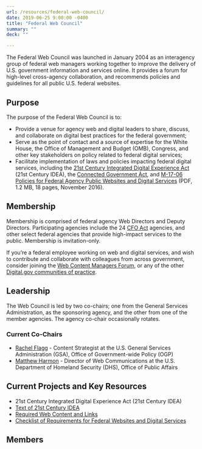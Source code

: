 ```yaml
---
url: /resources/federal-web-council/
date: 2019-06-25 9:00:00 -0400
title: "Federal Web Council"
summary: ""
deck: ""

---
```


The Federal Web Council was launched in January 2004 as an interagency group of federal web managers working together to improve the delivery of U.S. government information and services online. It provides a forum for high-level cross-agency collaboration, and recommends policies and guidelines for all public U.S. federal websites.

## Purpose

The purpose of the Federal Web Council is to:

- Provide a venue for agency web and digital leaders to share, discuss, and collaborate on digital best practices for the federal government;
- Serve as the point of contact and a source of expertise for the White House, the Office of Management and Budget (OMB), Congress, and other key stakeholders on policy related to federal digital services;
- Facilitate implementation of laws and policies impacting federal digital services, including the [21st Century Integrated Digital Experience Act](https://www.congress.gov/bill/115th-congress/house-bill/5759/text) (21st Century IDEA), the [Connected Government Act](https://www.congress.gov/bill/115th-congress/house-bill/2331), and [M-17-06 Policies for Federal Agency Public Websites and Digital Services](https://www.whitehouse.gov/sites/whitehouse.gov/files/omb/memoranda/2017/m-17-06.pdf) (PDF, 1.2 MB, 18 pages, November 2016).

## Membership

Membership is comprised of federal agency Web Directors and Deputy Directors. Participating agencies include the 24 [CFO Act](https://en.wikipedia.org/wiki/Chief_Financial_Officers_Act) agencies, and other select federal agencies that provide high-impact services to the public. Membership is invitation-only.

If you’re a federal employee working on web and digital services, and wish to contribute and collaborate with colleagues from across government, consider joining the [Web Content Managers Forum](https://digital.gov/communities/web-content-managers/), or any of the other [Digital.gov communities of practice](https://digital.gov/communities/).

## Leadership

The Web Council is led by two co-chairs; one from the General Services Administration, as the sponsoring agency, and the other from one of the member agencies. The agency co-chair occasionally rotates.

### Current Co-Chairs

- [Rachel Flagg](mailto:rachel.flagg@gsa.gov) - Content Strategist at the U.S. General Services Administration (GSA), Office of Government-wide Policy (OGP)
- [Matthew Harmon](mailto:matthew.harmon@hq.dhs.gov) - Director of Web Communications at the U.S. Department of Homeland Security (DHS), Office of Public Affairs


## Current Projects and Key Resources

- 21st Century Integrated Digital Experience Act (21st Century IDEA)
- [Text of 21st Century IDEA](https://www.congress.gov/bill/115th-congress/house-bill/5759/text)
- [Required Web Content and Links](https://digital.gov/resources/required-web-content-and-links/)
- [Checklist of Requirements for Federal Websites and Digital Services](https://digital.gov/resources/checklist-of-requirements-for-federal-digital-services/)

## Members
